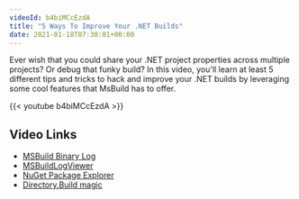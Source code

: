 ```yaml
---
videoId: b4biMCcEzdA
title: "5 Ways To Improve Your .NET Builds"
date: 2021-01-18T07:30:01+00:00
---
```


Ever wish that you could share your .NET project properties across multiple projects? Or debug that funky build? In this video, you'll learn at least 5 different tips and tricks to hack and improve your .NET builds by leveraging some cool features that MsBuild has to offer.

<!--more-->

{{< youtube b4biMCcEzdA >}}

## Video Links

- [MSBuild Binary Log](https://github.com/dotnet/msbuild/blob/master/documentation/wiki/Binary-Log.md)
- [MSBuildLogViewer](https://msbuildlog.com/)
- [NuGet Package Explorer](https://github.com/NuGetPackageExplorer/NuGetPackageExplorer)
- [Directory.Build magic](https://docs.microsoft.com/en-us/visualstudio/msbuild/customize-your-build?view=vs-2019)
